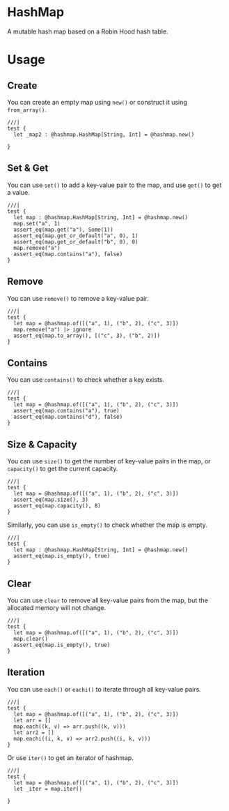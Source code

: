 # HashMap

A mutable hash map based on a Robin Hood hash table.

# Usage

## Create

You can create an empty map using `new()` or construct it using `from_array()`.

```moonbit
///|
test {
  let _map2 : @hashmap.HashMap[String, Int] = @hashmap.new()

}
```

## Set & Get

You can use `set()` to add a key-value pair to the map, and use `get()` to get a value.

```moonbit
///|
test {
  let map : @hashmap.HashMap[String, Int] = @hashmap.new()
  map.set("a", 1)
  assert_eq(map.get("a"), Some(1))
  assert_eq(map.get_or_default("a", 0), 1)
  assert_eq(map.get_or_default("b", 0), 0)
  map.remove("a")
  assert_eq(map.contains("a"), false)
}
```

## Remove

You can use `remove()` to remove a key-value pair.

```moonbit
///|
test {
  let map = @hashmap.of([("a", 1), ("b", 2), ("c", 3)])
  map.remove("a") |> ignore
  assert_eq(map.to_array(), [("c", 3), ("b", 2)])
}
```

## Contains

You can use `contains()` to check whether a key exists.

```moonbit
///|
test {
  let map = @hashmap.of([("a", 1), ("b", 2), ("c", 3)])
  assert_eq(map.contains("a"), true)
  assert_eq(map.contains("d"), false)
}
```

## Size & Capacity

You can use `size()` to get the number of key-value pairs in the map, or `capacity()` to get the current capacity.

```moonbit
///|
test {
  let map = @hashmap.of([("a", 1), ("b", 2), ("c", 3)])
  assert_eq(map.size(), 3)
  assert_eq(map.capacity(), 8)
}
```

Similarly, you can use `is_empty()` to check whether the map is empty.

```moonbit
///|
test {
  let map : @hashmap.HashMap[String, Int] = @hashmap.new()
  assert_eq(map.is_empty(), true)
}
```

## Clear

You can use `clear` to remove all key-value pairs from the map, but the allocated memory will not change.

```moonbit
///|
test {
  let map = @hashmap.of([("a", 1), ("b", 2), ("c", 3)])
  map.clear()
  assert_eq(map.is_empty(), true)
}
```

## Iteration

You can use `each()` or `eachi()` to iterate through all key-value pairs.

```moonbit
///|
test {
  let map = @hashmap.of([("a", 1), ("b", 2), ("c", 3)])
  let arr = []
  map.each((k, v) => arr.push((k, v)))
  let arr2 = []
  map.eachi((i, k, v) => arr2.push((i, k, v)))
}
```

Or use `iter()` to get an iterator of hashmap.

```moonbit
///|
test {
  let map = @hashmap.of([("a", 1), ("b", 2), ("c", 3)])
  let _iter = map.iter()

}
```

